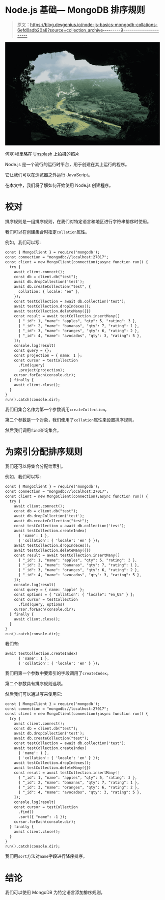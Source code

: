 # Node.js 基础— MongoDB 排序规则

> 原文：<https://blog.devgenius.io/node-js-basics-mongodb-collations-6efd0adb20a8?source=collection_archive---------9----------------------->

![](img/df965752f08039873573ee76d4c436f0.png)

何塞·穆里略在 [Unsplash](https://unsplash.com?utm_source=medium&utm_medium=referral) 上拍摄的照片

Node.js 是一个流行的运行时平台，用于创建在其上运行的程序。

它让我们可以在浏览器之外运行 JavaScript。

在本文中，我们将了解如何开始使用 Node.js 创建程序。

# 校对

排序规则是一组排序规则，在我们对特定语言和地区进行字符串排序时使用。

我们可以在创建集合时指定`collation`属性。

例如，我们可以写:

```
const { MongoClient } = require('mongodb');
const connection = "mongodb://localhost:27017";
const client = new MongoClient(connection);async function run() {
  try {
    await client.connect();
    const db = client.db("test");
    await db.dropCollection('test');
    await db.createCollection("test", {
      collation: { locale: "en" },
    });
    const testCollection = await db.collection('test');
    await testCollection.dropIndexes();
    await testCollection.deleteMany({})
    const result = await testCollection.insertMany([
      { "_id": 1, "name": "apples", "qty": 5, "rating": 3 },
      { "_id": 2, "name": "bananas", "qty": 7, "rating": 1 },
      { "_id": 3, "name": "oranges", "qty": 6, "rating": 2 },
      { "_id": 4, "name": "avocados", "qty": 3, "rating": 5 },
    ]);
    console.log(result)
    const query = {};
    const projection = { name: 1 };
    const cursor = testCollection
      .find(query)
      .project(projection);
    cursor.forEach(console.dir);
  } finally {
    await client.close();
  }
}
run().catch(console.dir);
```

我们用集合名作为第一个参数调用`createCollection`。

第二个参数是一个对象，我们使用了`collation`属性来设置排序规则。

然后我们调用`find`查询集合。

# 为索引分配排序规则

我们还可以将集合分配给索引。

例如，我们可以写:

```
const { MongoClient } = require('mongodb');
const connection = "mongodb://localhost:27017";
const client = new MongoClient(connection);async function run() {
  try {
    await client.connect();
    const db = client.db("test");
    await db.dropCollection('test');
    await db.createCollection("test");
    const testCollection = await db.collection('test');
    await testCollection.createIndex(
      { 'name': 1 },
      { 'collation': { 'locale': 'en' } });
    await testCollection.dropIndexes();
    await testCollection.deleteMany({})
    const result = await testCollection.insertMany([
      { "_id": 1, "name": "apples", "qty": 5, "rating": 3 },
      { "_id": 2, "name": "bananas", "qty": 7, "rating": 1 },
      { "_id": 3, "name": "oranges", "qty": 6, "rating": 2 },
      { "_id": 4, "name": "avocados", "qty": 3, "rating": 5 },
    ]);
    console.log(result)
    const query = { name: 'apple' };
    const options = { "collation": { "locale": "en_US" } };
    const cursor = testCollection
      .find(query, options)
    cursor.forEach(console.dir);
  } finally {
    await client.close();
  }
}
run().catch(console.dir);
```

我们有:

```
await testCollection.createIndex(
      { 'name': 1 },
      { 'collation': { 'locale': 'en' } });
```

我们用第一个参数中要索引的字段调用了`createIndex`。

第二个参数具有排序规则选项。

然后我们可以通过写来使用它:

```
const { MongoClient } = require('mongodb');
const connection = "mongodb://localhost:27017";
const client = new MongoClient(connection);async function run() {
  try {
    await client.connect();
    const db = client.db("test");
    await db.dropCollection('test');
    await db.createCollection("test");
    const testCollection = await db.collection('test');
    await testCollection.createIndex(
      { 'name': 1 },
      { 'collation': { 'locale': 'en' } });
    await testCollection.dropIndexes();
    await testCollection.deleteMany({})
    const result = await testCollection.insertMany([
      { "_id": 1, "name": "apples", "qty": 5, "rating": 3 },
      { "_id": 2, "name": "bananas", "qty": 7, "rating": 1 },
      { "_id": 3, "name": "oranges", "qty": 6, "rating": 2 },
      { "_id": 4, "name": "avocados", "qty": 3, "rating": 5 },
    ]);
    console.log(result)
    const cursor = testCollection
      .find()
      .sort({ "name": -1 });
    cursor.forEach(console.dir);
  } finally {
    await client.close();
  }
}
run().catch(console.dir);
```

我们用`sort`方法对`name`字段进行降序排序。

# 结论

我们可以使用 MongoDB 为特定语言添加排序规则。